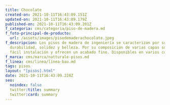 ```yaml
---
title: Chocolate
created-on: 2021-10-11T16:43:09.151Z
updated-on: 2021-10-11T16:43:09.179Z
published-on: 2021-10-11T16:43:09.201Z
f_categoria: cms/categoria/piso-de-madera.md
f_foto-principal-de-producto:
  url: /assets/images/pisodemaderachocolate.jpeg
f_descripcion: Los pisos de madera de ingeniería se caracterizan por su
  durabilidad, solidez y belleza. Por su composición de varias capas son de
  fácil instalación y ofrecen un acabado fino. Disponibles en varios colores.
f_marca: cms/marca/natturale-pisos.md
f_linea: cms/linea/línea-bau.md
tags: pisos
layout: "[pisos].html"
date: 2021-10-11T16:43:09.228Z
seo:
  noindex: false
  twitter:title: summary
  twitter:card: summary
---
```

